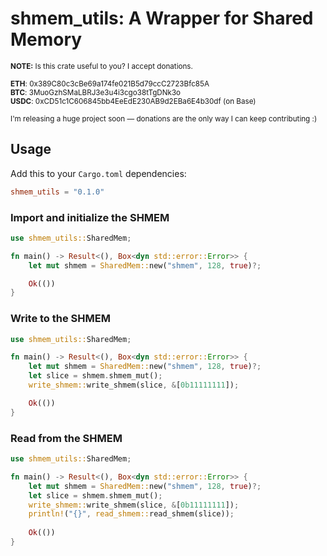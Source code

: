 # shmem_utils: A Wrapper for Shared Memory

<small>
<b>NOTE:</b> Is this crate useful to you? I accept donations.<br>
<br>
<b>ETH</b>: 0x389C80c3cBe69a174fe021B5d79ccC2723Bfc85A<br>
<b>BTC</b>: 3MuoGzhSMaLBRJ3e3u4i3cgo38tTgDNk3o<br>
<b>USDC</b>: 0xCD51c1C606845bb4EeEdE230AB9d2EBa6E4b30df (on Base)<br>
<br>
I'm releasing a huge project soon — donations are the only way I can keep contributing :)
</small>

## Usage

Add this to your `Cargo.toml` dependencies:

```toml
shmem_utils = "0.1.0"
```

### Import and initialize the SHMEM



```rust
use shmem_utils::SharedMem;

fn main() -> Result<(), Box<dyn std::error::Error>> {
    let mut shmem = SharedMem::new("shmem", 128, true)?;

    Ok(())
}
```

### Write to the SHMEM

```rust
use shmem_utils::SharedMem;

fn main() -> Result<(), Box<dyn std::error::Error>> {
    let mut shmem = SharedMem::new("shmem", 128, true)?;
    let slice = shmem.shmem_mut();
    write_shmem::write_shmem(slice, &[0b11111111]);

    Ok(())
}
```

### Read from the SHMEM

```rust
use shmem_utils::SharedMem;

fn main() -> Result<(), Box<dyn std::error::Error>> {
    let mut shmem = SharedMem::new("shmem", 128, true)?;
    let slice = shmem.shmem_mut();
    write_shmem::write_shmem(slice, &[0b11111111]);
    println!("{}", read_shmem::read_shmem(slice));
    
    Ok(())
}
```
